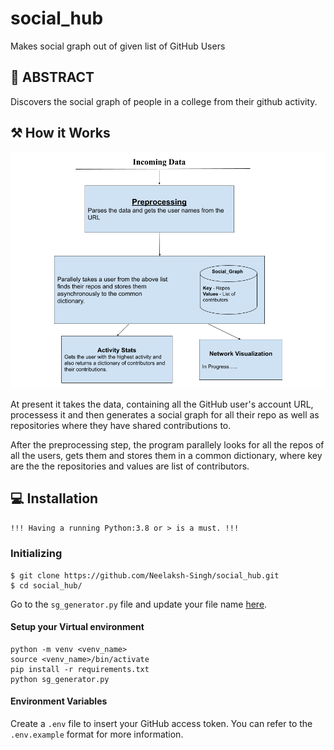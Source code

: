 # social_hub
Makes social graph out of given list of GitHub Users

## 🚩 ABSTRACT
Discovers the social graph of people in a college from their github activity.

## ⚒️ How it Works

![Workflow](.github/images/workflow.png)

At present it takes the data, containing all the GitHub user's account URL, processess it and then generates a social graph for all their repo as well as repositories where they have shared contributions to.

After the preprocessing step, the program parallely looks for all the repos of all the users, gets them and stores them in a common dictionary, where key are the the repositories and values are list of contributors.

## 💻 Installation

`!!! Having a running Python:3.8 or > is a must. !!!` <br>

### Initializing

```console
$ git clone https://github.com/Neelaksh-Singh/social_hub.git
$ cd social_hub/
```
Go to the `sg_generator.py` file and update your file name [here](https://github.com/Neelaksh-Singh/social_hub/blob/c4ae604ad884446d4f3c6d3f9efada4dbb0344de/sg_generator.py#L22).

#### Setup your Virtual environment
```
python -m venv <venv_name>
source <venv_name>/bin/activate
pip install -r requirements.txt 
python sg_generator.py
```
#### Environment Variables

Create a `.env` file to insert your GitHub access token. You can refer to the `.env.example` format for more information.
